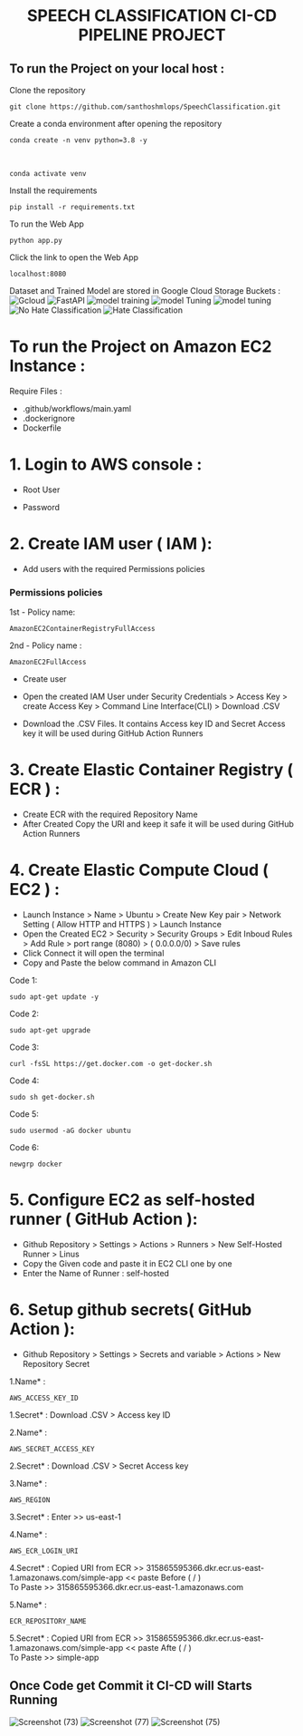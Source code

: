 <h1 align="center"> SPEECH CLASSIFICATION CI-CD PIPELINE PROJECT </h1> 

## To run the Project on your local host : 

Clone the repository

    git clone https://github.com/santhoshmlops/SpeechClassification.git
    
Create a conda environment after opening the repository

    conda create -n venv python=3.8 -y
    
 <br/>
    
    conda activate venv
    
    
Install the requirements

    pip install -r requirements.txt
    
    
To run the Web App 
    
    python app.py
    
    
 Click the link to open the Web App
 
    localhost:8080

Dataset and Trained Model are stored in Google Cloud Storage Buckets : 
<img src="https://github.com/santhoshmlops/SpeechClassification/blob/main/hate%20img/gcloud.png" alt="Gcloud">
<img src="https://github.com/santhoshmlops/SpeechClassification/blob/main/hate%20img/fast%201.png" alt="FastAPI">
<img src="https://github.com/santhoshmlops/SpeechClassification/blob/main/hate%20img/train.png" alt="model training">
<img src="https://github.com/santhoshmlops/SpeechClassification/blob/main/hate%20img/model%201.png" alt="model Tuning">
<img src="https://github.com/santhoshmlops/SpeechClassification/blob/main/hate%20img/model%202.png" alt=" model tuning">
<img src="https://github.com/santhoshmlops/SpeechClassification/blob/main/hate%20img/no%20hate.png" alt="No Hate Classification">
<img src="https://github.com/santhoshmlops/SpeechClassification/blob/main/hate%20img/hate.png" alt="Hate Classification">

# To run the Project on Amazon EC2 Instance : 

Require Files :
- .github/workflows/main.yaml
- .dockerignore
- Dockerfile
	
# 1. Login to AWS console :

- Root User  

- Password

# 2. Create IAM user  ( IAM ):

- Add users with the required Permissions policies
	
### Permissions policies

1st - Policy name:

	AmazonEC2ContainerRegistryFullAccess
	
2nd - Policy name : 

	AmazonEC2FullAccess

- Create user

- Open the created IAM User under Security Credentials > Access Key > create Access Key > Command Line Interface(CLI) > Download .CSV

- Download the .CSV Files. It contains Access key ID and Secret Access key it will be used during GitHub Action Runners

# 3. Create Elastic Container Registry ( ECR ) :

- Create ECR with the required Repository Name
- After Created Copy the URI and keep it safe it will be used during GitHub Action Runners
	
# 4. Create Elastic Compute Cloud ( EC2 ) :
	
- Launch Instance > Name > Ubuntu > Create New Key pair > Network Setting ( Allow HTTP and HTTPS ) > Launch Instance
- Open the Created EC2 > Security > Security Groups > Edit Inboud Rules > Add Rule > port range (8080) > ( 0.0.0.0/0) > Save rules
- Click Connect it will open the terminal
- Copy and Paste the below command in Amazon CLI 

Code 1:

	sudo apt-get update -y
Code 2:

	sudo apt-get upgrade
Code 3:

	curl -fsSL https://get.docker.com -o get-docker.sh
Code 4:

	sudo sh get-docker.sh
Code 5:

	sudo usermod -aG docker ubuntu
Code 6:

	newgrp docker
	
# 5. Configure EC2 as self-hosted runner ( GitHub Action ):
- Github Repository > Settings > Actions > Runners > New Self-Hosted Runner > Linus
- Copy the Given code and paste it in EC2 CLI one by one
- Enter the Name of Runner : self-hosted

# 6. Setup github secrets( GitHub Action ):
- Github Repository > Settings > Secrets and variable > Actions > New Repository Secret

1.Name* :
	
	AWS_ACCESS_KEY_ID
1.Secret* :
	Download .CSV > Access key ID
	
2.Name* :
	
    AWS_SECRET_ACCESS_KEY
2.Secret* : 
	Download .CSV > Secret Access key

3.Name* :

    AWS_REGION
3.Secret* :
	Enter >> us-east-1

4.Name* :
	
    AWS_ECR_LOGIN_URI
4.Secret* :
	Copied URI from ECR >> 315865595366.dkr.ecr.us-east-1.amazonaws.com/simple-app << paste Before ( / ) <br/>
	To Paste >> 315865595366.dkr.ecr.us-east-1.amazonaws.com

5.Name* :
	
    ECR_REPOSITORY_NAME
5.Secret* :
	Copied URI from ECR >> 315865595366.dkr.ecr.us-east-1.amazonaws.com/simple-app << paste Afte ( / ) <br/>
	To Paste >> simple-app
	
## Once Code get Commit it CI-CD will Starts Running


![Screenshot (73)](https://github.com/santhoshmlops/SpeechClassification/assets/133121635/3ad826dd-1ba0-4a7e-a598-fb7ea2f48e17)
![Screenshot (77)](https://github.com/santhoshmlops/SpeechClassification/assets/133121635/8324f3fb-98e1-4688-819a-130670f0aa5e)
![Screenshot (75)](https://github.com/santhoshmlops/SpeechClassification/assets/133121635/6d515e3a-ff9c-4d24-bb0d-aaa292fcc21f)
